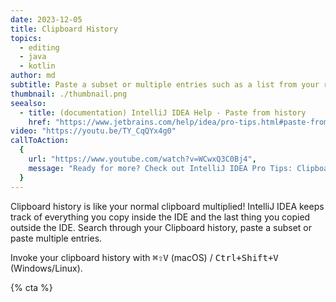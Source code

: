 ```yaml
---
date: 2023-12-05
title: Clipboard History
topics:
  - editing
  - java
  - kotlin
author: md
subtitle: Paste a subset or multiple entries such as a list from your recent copy history.
thumbnail: ./thumbnail.png
seealso:
  - title: (documentation) IntelliJ IDEA Help - Paste from history
    href: "https://www.jetbrains.com/help/idea/pro-tips.html#paste-from-history"
video: "https://youtu.be/TY_CqQYx4g0"
callToAction:
  {
    url: "https://www.youtube.com/watch?v=WCwxQ3C0Bj4",
    message: "Ready for more? Check out IntelliJ IDEA Pro Tips: Clipboard History",
  }
---
```


Clipboard history is like your normal clipboard multiplied! IntelliJ IDEA keeps track of everything you copy inside the IDE and the last thing you copied outside the IDE. Search through your Clipboard history, paste a subset or paste multiple entries.

Invoke your clipboard history with <kbd>⌘⇧V</kbd> (macOS) / <kbd>Ctrl+Shift+V</kbd> (Windows/Linux).

{% cta %}
